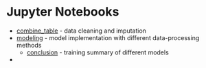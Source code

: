 # Jupyter Notebooks
* [combine_table](./combine_table.ipynb) - data cleaning and imputation
* [modeling](./modeling.ipynb) - model implementation with different data-processing methods
  * [conclusion](./conclusion.xlsx) - training summary of different models
* 
